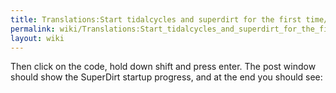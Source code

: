 ```yaml
---
title: Translations:Start tidalcycles and superdirt for the first time/23/en
permalink: wiki/Translations:Start_tidalcycles_and_superdirt_for_the_first_time/23/en/
layout: wiki
---
```


Then click on the code, hold down shift and press enter. The post window
should show the SuperDirt startup progress, and at the end you should
see:
